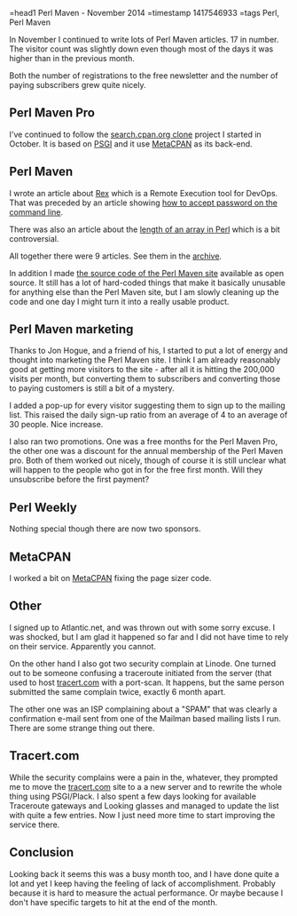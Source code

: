 =head1 Perl Maven - November 2014
=timestamp 1417546933
=tags Perl, Perl Maven



In November I continued to write lots of Perl Maven articles. 17 in number. The visitor count was slightly down
even though most of the days it was higher than in the previous month.

Both the number of registrations to the free newsletter and the number of paying subscribers grew quite nicely.




<h2>Perl Maven Pro</h2>

I've continued to follow the <a href="http://perlmaven.com/search-cpan-org">search.cpan.org clone</a> project I started in October.
It is based on <a href="http://perlmaven.com/psgi">PSGI</a> and it use <a href="http://perlmaven.com/metacpan">MetaCPAN</a> as its back-end.


<h2>Perl Maven</h2>

I wrote an article about <a href="http://perlmaven.com/levels-of-security-using-rex">Rex</a> which is a Remote Execution
tool for DevOps. That was preceded by an article showing
<a href="http://perlmaven.com/how-to-read-a-password-on-the-command-line">how to accept password on the command line</a>.

There was also an article about the <a href="http://perlmaven.com/length-of-an-array">length of an array in Perl</a>
which is a bit controversial.

All together there were 9 articles. See them in the <a href="http://perlmaven.com/archive">archive</a>.

In addition I made <a href="https://github.com/szabgab/Perl-Maven">the source code of the Perl Maven site</a> available as open source. 
It still has a lot of hard-coded things that make it basically unusable for anything else than the Perl Maven site, but I am 
slowly cleaning up the code and one day I might turn it into a really usable product.

<h2>Perl Maven marketing</h2>

Thanks to Jon Hogue, and a friend of his, I started to put a lot of energy and thought into marketing the Perl Maven site.
I think I am already reasonably good at getting more visitors to the site - after all it is hitting the 200,000 visits per month,
but converting them to subscribers and converting those to paying customers is still a bit of a mystery.

I added a pop-up for every visitor suggesting them to sign up to the mailing list. This raised the daily sign-up ratio from
an average of 4 to an average of 30 people. Nice increase.

I also ran two promotions. One was a free months for the Perl Maven Pro, the other one was a discount for the annual membership
of the Perl Maven pro. Both of them worked out nicely, though of course it is still unclear what will happen to the people who
got in for the free first month. Will they unsubscribe before the first payment?

<h2>Perl Weekly</h2>

Nothing special though there are now two sponsors.


<h2>MetaCPAN</h2>

I worked a bit on <a href="https://metacpan.org/">MetaCPAN</a> fixing the page sizer code.

<h2>Other</h2>

I signed up to Atlantic.net, and was thrown out with some sorry excuse. I was shocked, but I am glad it happened
so far and I did not have time to rely on their service. Apparently you cannot.

On the other hand I also got two security complain at Linode. One turned out to be someone confusing a traceroute initiated from the
server (that used to host <a href="http://tracert.com/">tracert.com</a> with a port-scan. It happens, but the same person submitted
the same complain twice, exactly 6 month apart.

The other one was an ISP complaining about a "SPAM" that was clearly a confirmation e-mail sent from one of the Mailman based
mailing lists I run.  There are some strange thing out there.

<h2>Tracert.com</h2>

While the security complains were a pain in the, whatever, they prompted me to move the <a href="http://tracert.com/">tracert.com</a>
site to a a new server and to rewrite the whole thing using PSGI/Plack. I also spent a few days looking for available Traceroute
gateways and Looking glasses and managed to update the list with quite a few entries.
Now I just need more time to start improving the service there.

<h2>Conclusion</h2>

Looking back it seems this was a busy month too, and I have done quite a lot and yet I keep
having the feeling of lack of accomplishment. Probably because it is hard to measure
the actual performance. Or maybe because I don't have specific targets to hit at the
end of the month.


